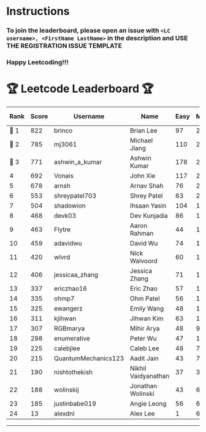 # Instructions
### To join the leaderboard, please open an issue with `<LC username>, <FirstName LastName>` in the description and USE THE REGISTRATION ISSUE TEMPLATE
### Happy Leetcoding!!!


# 🏆 Leetcode Leaderboard 🏆

| Rank | Score | Username       | Name | Easy | Medium | Hard | Problems Solved |
|------|----------------|-----------------|-------------------|--------------|--------------|--------------|--------------|
| 🥇 1 | 822 | brinco | Brian Lee | 97 | 298 | 43 | 438 |
| 🥈 2 | 785 | mj3061 | Michael Jiang | 110 | 273 | 43 | 426 |
| 🥉 3 | 771 | ashwin_a_kumar | Ashwin Kumar | 178 | 265 | 21 | 464 |
| 4 | 692 | Vonais | John Xie | 117 | 235 | 35 | 387 |
| 5 | 678 | arnsh | Arnav Shah | 76 | 223 | 52 | 351 |
| 6 | 553 | shreypatel703 | Shrey Patel | 63 | 209 | 24 | 296 |
| 7 | 504 | shadowion | Ihsaan Yasin | 104 | 170 | 20 | 294 |
| 8 | 468 | devk03 | Dev Kunjadia | 86 | 176 | 10 | 272 |
| 9 | 463 | Flytre | Aaron Rahman | 44 | 148 | 41 | 233 |
| 10 | 459 | adavidwu | David Wu | 74 | 152 | 27 | 253 |
| 11 | 420 | wlvrd | Nick Walvoord | 60 | 159 | 14 | 233 |
| 12 | 406 | jessicaa_zhang | Jessica Zhang | 71 | 142 | 17 | 230 |
| 13 | 337 | ericzhao16 | Eric Zhao | 57 | 125 | 10 | 192 |
| 14 | 335 | ohmp7 | Ohm Patel | 56 | 123 | 11 | 190 |
| 15 | 325 | ewangerz | Emily Wang | 48 | 110 | 19 | 177 |
| 16 | 311 | kjihwan | Jihwan Kim | 63 | 103 | 14 | 180 |
| 17 | 307 | RGBmarya | Mihir Arya | 48 | 98 | 21 | 167 |
| 18 | 298 | enumerative | Peter Wu | 47 | 106 | 13 | 166 |
| 19 | 225 | calebjlee | Caleb Lee | 48 | 78 | 7 | 133 |
| 20 | 215 | QuantumMechanics123 | Aadit Jain | 43 | 71 | 10 | 124 |
| 21 | 190 | nishtothekish | Nikhil Vaidyanathan | 37 | 39 | 25 | 101 |
| 22 | 188 | wolinskij | Jonathan Wolinski | 43 | 68 | 3 | 114 |
| 23 | 185 | justinbabe019 | Angie Leong | 56 | 60 | 3 | 119 |
| 24 | 13 | alexdnl | Alex Lee | 1 | 6 | 0 | 7 |
---